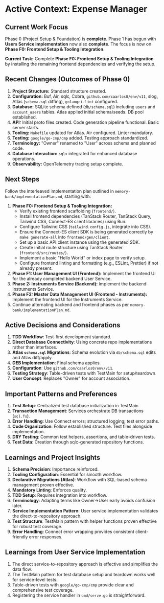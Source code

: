 # Active Context: Expense Manager

## Current Work Focus

Phase 0 (Project Setup & Foundation) is **complete**. Phase 1 has begun with **Users Service implementation** now also **complete**. The focus is now on **Phase F0: Frontend Setup & Tooling Integration**.

**Current Task:** Complete **Phase F0: Frontend Setup & Tooling Integration** by installing the remaining frontend dependencies and verifying the setup.

## Recent Changes (Outcomes of Phase 0)

1. **Project Structure:** Standard structure created.
2. **Configuration:** Buf, Air, sqlc, Cobra, `github.com/caarlos0/env/v11`, slog, Atlas (`schema.sql` diffing), `golangci-lint` configured.
3. **Database:** SQLite schema defined (`db/schema.sql`) including `users` and `account_users` tables. Atlas applied initial schema/seeds. DB pool established.
4. **API:** Initial proto files created. Code generation pipeline functional. Basic server starts.
5. **Tooling:** `Makefile` updated for Atlas. Air configured. Linter mandatory.
6. **Testing:** `google/go-cmp/cmp` added. Testing approach standardized.
7. **Terminology:** "Owner" renamed to "User" across schema and planned code.
8. **Database Interaction:** `sqlx` integrated for enhanced database operations.
9. **Observability:** OpenTelemetry tracing setup complete.

## Next Steps

Follow the interleaved implementation plan outlined in `memory-bank/implementationPlan.md`, starting with:

1. **Phase F0: Frontend Setup & Tooling Integration:**
    * Verify existing frontend scaffolding (`frontend/`).
    * Install frontend dependencies (TanStack Router, TanStack Query, Tailwind CSS, Connect-ES client libraries) using Bun.
    * Configure Tailwind CSS (`tailwind.config.js`, integrate into CSS).
    * Ensure the Connect-ES client SDK is being generated correctly by `make generate-all` into `frontend/gen/client`.
    * Set up a basic API client instance using the generated SDK.
    * Create initial route structure using TanStack Router (`frontend/src/routes/`).
    * Implement a basic "Hello World" or index page to verify setup.
    * Configure frontend linting and formatting (e.g., ESLint, Prettier) if not already present.
2. **Phase F1: User Management UI (Frontend):** Implement the frontend UI for the already completed backend User Service.
3. **Phase 2: Instruments Service (Backend):** Implement the backend Instruments Service.
4. **Phase F2: Master Data Management UI (Frontend - Instruments):** Implement the frontend UI for the Instruments Service.
5. Continue alternating backend and frontend phases as per `memory-bank/implementationPlan.md`.

## Active Decisions and Considerations

1. **TDD Workflow**: Test-first development standard.
2. **Direct Database Connectivity**: Using concrete repo implementations rather than interfaces.
3. **Atlas `schema.sql` Migrations**: Schema evolution via `db/schema.sql` edits and Atlas diff/apply.
4. **DEB Implementation**: Final schema applies.
5. **Configuration**: Use `github.com/caarlos0/env/v11`.
6. **Testing Strategy**: Table-driven tests with TestMain for setup/teardown.
7. **User Concept**: Replaces "Owner" for account association.

## Important Patterns and Preferences

1. **Test Setup**: Centralized test database initialization in TestMain.
2. **Transaction Management**: Services orchestrate DB transactions (`sql.Tx`).
3. **Error Handling**: Use Connect errors; structured logging; test error paths.
4. **Code Organization**: Follow established structure. Test files alongside implementation.
5. **DRY Testing**: Common test helpers, assertions, and table-driven tests.
6. **Test Data**: Creation through sqlc-generated repository functions.

## Learnings and Project Insights

1. **Schema Precision**: Importance reinforced.
2. **Tooling Configuration**: Essential for smooth workflow.
3. **Declarative Migrations (Atlas)**: Workflow with SQL-based schema management proven effective.
4. **Mandatory Linting**: Enforces quality.
5. **TDD Setup**: Requires integration into workflow.
6. **Terminology**: Adapting terms like Owner->User early avoids confusion later.
7. **Service Implementation Pattern**: User service implementation validates the direct-to-repository approach.
8. **Test Structure**: TestMain pattern with helper functions proven effective for robust test coverage.
9. **Error Handling**: Connect error wrapping provides consistent client-friendly error responses.

## Learnings from User Service Implementation

1. The direct service-to-repository approach is effective and simplifies the data flow.
2. The TestMain pattern for test database setup and teardown works well for service-level tests.
3. Table-driven tests with `google/go-cmp/cmp` provide clear and comprehensive test coverage.
4. Registering the service handler in `cmd/serve.go` is straightforward.
